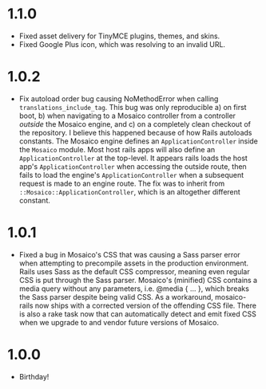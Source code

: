 1.1.0
===
* Fixed asset delivery for TinyMCE plugins, themes, and skins.
* Fixed Google Plus icon, which was resolving to an invalid URL.

1.0.2
===
* Fix autoload order bug causing NoMethodError when calling `translations_include_tag`.
  This bug was only reproducible a) on first boot, b) when navigating to a Mosaico controller from a controller _outside_ the Mosaico engine, and c) on a completely clean checkout of the repository. I believe this happened because of how Rails autoloads constants. The Mosaico engine defines an `ApplicationController` inside the `Mosaico` module. Most host rails apps will also define an `ApplicationController` at the top-level. It appears rails loads the host app's `ApplicationController` when accessing the outside route, then fails to load the engine's `ApplicationController` when a subsequent request is made to an engine route. The fix was to inherit from `::Mosaico::ApplicationController`, which is an altogether different constant.

1.0.1
===
* Fixed a bug in Mosaico's CSS that was causing a Sass parser error when attempting to precompile assets in the production environment.
  Rails uses Sass as the default CSS compressor, meaning even regular CSS is put through the Sass parser. Mosaico's (minified) CSS contains a media query without any parameters, i.e. @media { ... }, which breaks the Sass parser despite being valid CSS. As a workaround, mosaico-rails now ships with a corrected version of the offending CSS file. There is also a rake task now that can automatically detect and emit fixed CSS when we upgrade to and vendor future versions of Mosaico.

1.0.0
===
* Birthday!

